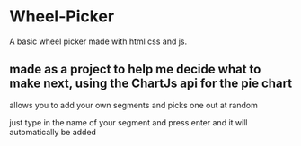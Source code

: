 # Wheel-Picker
A basic wheel picker made with html css and js.


## made as a project to help me decide what to make next, using the ChartJs api for the pie chart

allows you to add your own segments and picks one out at random

just type in the name of your segment and press enter and it will automatically be added

